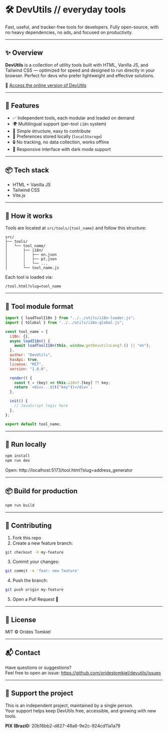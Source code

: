# 🛠️ **DevUtils** // everyday tools

Fast, useful, and tracker-free tools for developers. Fully open-source, with no heavy dependencies, no ads, and focused on productivity.

---

## ✨ Overview

**DevUtils** is a collection of utility tools built with HTML, Vanilla JS, and Tailwind CSS — optimized for speed and designed to run directly in your browser. Perfect for devs who prefer lightweight and effective solutions.

🔗 [Access the online version of DevUtils](https://devutils.tools/)

---

## 🚀 Features

- ✅ Independent tools, each modular and loaded on demand
- 🌍 Multilingual support (per-tool `i18n` system)
- 📁 Simple structure, easy to contribute
- 💾 Preferences stored locally (`localStorage`)
- 🔒 No tracking, no data collection, works offline
- 📱 Responsive interface with dark mode support

---

## 📦 Tech stack

- HTML + Vanilla JS
- Tailwind CSS
- Vite.js

---

## 🧠 How it works

Tools are located at `src/tools/{tool_name}` and follow this structure:

```
src/
├── tools/
│   └── tool_name/
│       ├── i18n/
│       │   ├── en.json
│       │   ├── pt.json
│       │   └── ...
│       └── tool_name.js
```

Each tool is loaded via:

```
/tool.html?slug=tool_name
```

---

## 🧩 Tool module format

```js
import { loadToolI18n } from "../../utils/i18n-loader.js";
import { tGlobal } from "../../utils/i18n-global.js";

const tool_name = {
  i18n: {},
  async loadI18n() {
    await loadToolI18n(this, window.getDevutilsLang?.() || "en");
  },
  author: "DevUtils",
  hasApi: true,
  license: "MIT",
  version: "1.0.0",

  render() {
    const t = (key) => this.i18n?.[key] ?? key;
    return `<div>...${t("key")}</div>`;
  },

  init() {
    // JavaScript logic here
  },
};

export default tool_name;
```

---

## 🧪 Run locally

```bash
npm install
npm run dev
```

Open: http://localhost:5173/tool.html?slug=address_generator

---

## 📦 Build for production

```bash
npm run build
```

---

## 🤝 Contributing

1. Fork this repo
2. Create a new feature branch:

```bash
git checkout -b my-feature
```

3. Commit your changes:

```bash
git commit -m 'feat: new feature'
```

4. Push the branch:

```bash
git push origin my-feature
```

5. Open a Pull Request 🚀

---

## 📄 License

MIT © Orides Tomkiel

---

## 📬 Contact

Have questions or suggestions?  
Feel free to open an issue: https://github.com/oridestomkiel/devutils/issues

---

## 💜 Support the project

This is an independent project, maintained by a single person.  
Your support helps keep DevUtils free, accessible, and growing with new tools.

**PIX (Brazil):** 20b16bb2-d827-48a6-9e2c-924cd11a1a79
